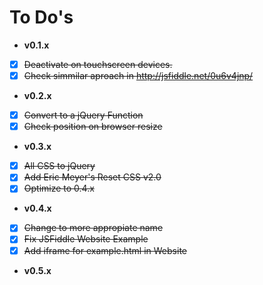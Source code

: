 # To Do's
- **v0.1.x**
- [x] ~~Deactivate on touchscreen devices.~~
- [x] ~~Check simmilar aproach in http://jsfiddle.net/0u6v4jnp/~~
- **v0.2.x**
- [x] ~~Convert to a jQuery Function~~
- [x] ~~Check position on browser resize~~
- **v0.3.x**
- [x] ~~All CSS to jQuery~~
- [x] ~~Add Eric Meyer's Reset CSS v2.0~~
- [x] ~~Optimize to 0.4.x~~
- **v0.4.x**
- [x] ~~Change to more appropiate name~~
- [x] ~~Fix JSFiddle Website Example~~
- [x] ~~Add iframe for example.html in Website~~
- **v0.5.x**
